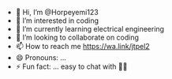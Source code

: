 - 👋 Hi, I’m @Horpeyemi123
- 👀 I’m interested in coding 
- 🌱 I’m currently learning electrical engineering 
- 💞️ I’m looking to collaborate on coding 
- 📫 How to reach me https://wa.link/jtpel2
- 😄 Pronouns: ...
- ⚡ Fun fact: ... easy to chat with 🙂🙂
  

<!---
Horpeyemi123/Horpeyemi123 is a ✨ special ✨ repository because its `README.md` (this file) appears on your GitHub profile.
You can click the Preview link to take a look at your changes.
--->
